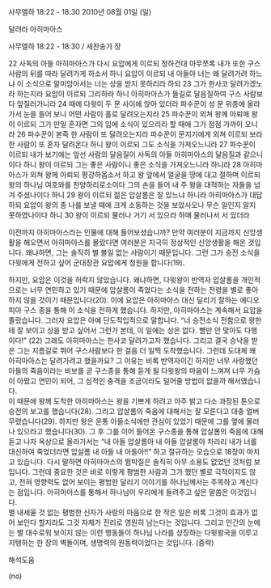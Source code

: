 사무엘하 18:22 - 18:30 
2010년 08월 01일 (일)

달려라  아히마아스



사무엘하 18:22 - 18:30 / 새찬송가  장


22 사독의 아들 아히마아스가 다시 요압에게 이르되 청하건대 아무쪼록 내가 또한 구스 사람의 뒤를 따라 달려가게 하소서 하니 요압이 이르되 내 아들아 너는 왜 달려가려 하느냐 이 소식으로 말미암아서는 너는 상을 받지 못하리라 하되 23 그가 한사코 달려가겠노라 하는지라 요압이 이르되 그리하라 하니 아히마아스가 들길로 달음질하여 구스 사람보다 앞질러가니라 24 때에 다윗이 두 문 사이에 앉아 있더라 파수꾼이 성 문 위층에 올라가서 눈을 들어 보니 어떤 사람이 홀로 달려오는지라 25 파수꾼이 외쳐 왕께 아뢰매 왕이 이르되 그가 만일 혼자면 그의 입에 소식이 있으리라 할 때에 그가 점점 가까이 오니라 26 파수꾼이 본즉 한 사람이 또 달려오는지라 파수꾼이 문지기에게 외쳐 이르되 보라 한 사람이 또 혼자 달려온다 하니 왕이 이르되 그도 소식을 가져오느니라 27 파수꾼이 이르되 내가 보기에는 앞선 사람의 달음질이 사독의 아들 아히마아스의 달음질과 같으니이다 하니 왕이 이르되 그는 좋은 사람이니 좋은 소식을 가져오느니라 하니라 28 아히마아스가 외쳐 왕께 아뢰되 평강하옵소서 하고 왕 앞에서 얼굴을 땅에 대고 절하며 이르되 왕의 하나님 여호와를 찬양하리로소이다 그의 손을 들어 내 주 왕을 대적하는 자들을 넘겨 주셨나이다 하니 29 왕이 이르되 젊은 압살롬은 잘 있느냐 하니라 아히마아스가 대답하되 요압이 왕의 종 나를 보낼 때에 크게 소동하는 것을 보았사오나 무슨 일인지 알지 못하였나이다 하니 30 왕이 이르되 물러나 거기 서 있으라 하매 물러나서 서 있더라



이전까지 아히마아스라는 인물에 대해 들어보셨습니까? 만약 여러분이 지금까지 신앙생활을 해오면서 아히마아스를 몰랐다면 여러분은 지극히 정상적인 신앙생활을 해온 것입니다. 왜냐하면, 그는 솔직히 별 볼일 없는 사람이기 때문입니다. 
그런 그가 승전 소식을 다윗에게 전하고 싶어 군대장관 요압에게 청원을 합니다(19).

하지만, 요압은 이것을 허락지 않았습니다. 왜냐하면, 다윗왕이 반역자 압살롬을 개인적으로는 너무 연민하고 있기 때문에 압살롬이 죽었다는 소식을 전하는 전령을 별로 좋아하지 않을 것이기 때문입니다(20). 이에 요압은 아히마아스 대신 달리기 잘하는 에디오피아 구스 종을 통해 이 소식을 전하게 했습니다.  하지만, 아히마아스는 계속해서 요압을 졸랐습니다. 그러자 요압은 아예 단도직입적으로 말합니다. “너 승전소식 전함으로 왕한테 잘 보이고 상을 받고 싶어서 그런가 본데, 이 일에는 상은 없다. 뺨만 안 맞아도 다행이다!” (22) 그래도 아히마아스는 한사코 달려가고자 했습니다. 그리고 결국 승낙을 받은 그는 지름길로 뛰어 구스사람보다 한 걸음 더 일찍 도착했습니다. 
그런데 도대체 왜 아히마아스는 달려가려고 했을까요? 그 이유는 비록 반역자이긴 하지만 너무 사랑했던 아들의 죽음이라는 비보를 곧 구스종을 통해 듣게 될 다윗왕의 마음이 느껴져 너무 가슴이 아팠고 연민이 되어, 그 심적인 충격을 조금이라도 덜어줄 방법이 없을까 해서였습니다.  
이 때문에 왕께 도착한 아히마아스는 왕을 기쁘게 하려고 아주 밝고 다소 과장된 톤으로 승전의 보고를 했습니다(28). 그리고 압살롬의 죽음에 대해서는 잘 모른다고 대충 얼버무렸습니다(29). 하지만 왕은 온통 아들소식에만 관심이 있었기 때문에 그를 옆에 물러나 있으라고 했습니다(30).  그 후 그를 이어 들어온 구스종을 통해 압살롬의 죽음에 대해 듣고 나자 옥상으로 올라가서는 “내 아들 압살롬아 내 아들 압살롬아 차라리 내가 너를 대신하여 죽었더라면 압살롬 내 아들 내 아들아!!” 하고 절규하는 모습으로 18장이 마치고 있습니다. 다시 말하면 아히마아스의 뜀박질은 솔직히 아무 소용도 없었던 것처럼 보입니다.  그런데 중요한 것은 바로 이렇게 평범한 사람과 그가 했던 별로 극적이지도 않고, 전혀 영향력도 없어 보이는 평범한 달리기 이야기를 하나님께서는 주목하고 계신다는 점입니다. 아히마아스를 통해서 하나님이 우리에게 들려주고 싶은 말씀은 이것입니다.  
별 내세울 것 없는 평범한 신자가 사랑의 마음으로 한 작은 일은 비록 그것이 효과가 없어 보인다 할지라도 그것 자체가 진리로 영원히 남는다는 것입니다.  그리고 인간의 눈에는 별 대수로워 보이지 않는 이런 행동들이 하나님 나라를 상징하는 다윗왕국을 이루고 지탱하는 한 장의 벽돌이며, 생명력의 원동력이었다는 것입니다. (중략)

해석도움





(no)